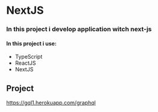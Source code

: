 #  NextJS

### In this project i develop application witch next-js
#### In this project i use:
+ TypeScript
+ ReactJS
+ NextJS

## Project
https://gql1.herokuapp.com/graphql